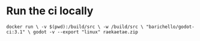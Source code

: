 # Run the ci locally

`
docker run \
    -v $(pwd):/build/src \
    -w /build/src \
    "barichello/godot-ci:3.1" \
    godot -v --export "linux" raekaetae.zip
`